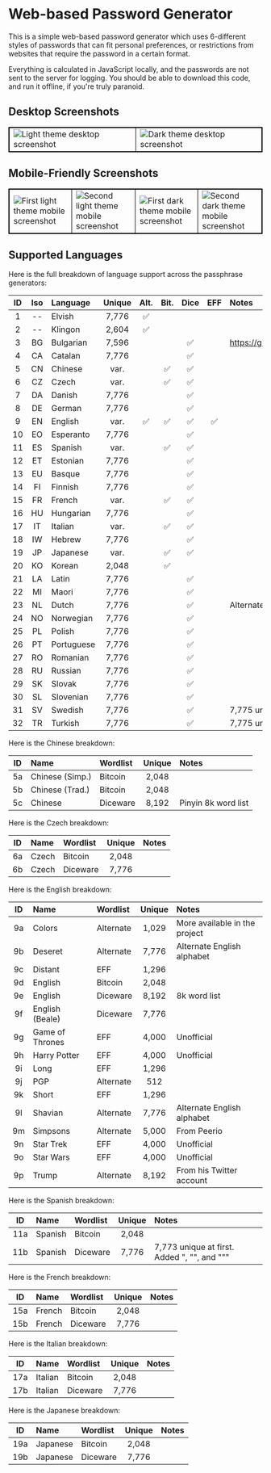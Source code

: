 # Web-based Password Generator
This is a simple web-based password generator which uses 6-different styles
of passwords that can fit personal preferences, or restrictions from
websites that require the password in a certain format.

Everything is calculated in JavaScript locally, and the passwords are not
sent to the server for logging. You should be able to download this code,
and run it offline, if you're truly paranoid.

## Desktop Screenshots
<table style="border-collapse: collapse; border: 1px solid black;"><tr><td style="border: 1px solid black;">
<img alt="Light theme desktop screenshot" src="https://user-images.githubusercontent.com/699572/58374448-a44e5980-7efb-11e9-93f8-46b20237b7ca.png" />
</td><td style="border: 1px solid black;">
<img alt="Dark theme desktop screenshot" src="https://user-images.githubusercontent.com/699572/58374449-a44e5980-7efb-11e9-985a-76048f3ddd8a.png" />
</td></tr></table>


## Mobile-Friendly Screenshots
<table style="border-collapse: collapse; border: 1px solid black;"><tr><td style="border: 1px solid black;">
<img alt="First light theme mobile screenshot" src="https://user-images.githubusercontent.com/699572/58374450-a44e5980-7efb-11e9-99e7-1120f8981cd2.png" />
</td><td style="border: 1px solid black;">
<img alt="Second light theme mobile screenshot" src="https://user-images.githubusercontent.com/699572/58374451-a4e6f000-7efb-11e9-9ee5-2dc0bc4560cc.png" />
</td><td style="border: 1px solid black;">
<img alt="First dark theme mobile screenshot" src="https://user-images.githubusercontent.com/699572/58374452-a4e6f000-7efb-11e9-8d45-2c86947946ab.png" />
</td><td style="border: 1px solid black;">
<img alt="Second dark theme mobile screenshot" src="https://user-images.githubusercontent.com/699572/58374453-a4e6f000-7efb-11e9-922f-7874b593f32d.png" />
</td></tr></table>

## Supported Languages
Here is the full breakdown of language support across the passphrase generators:

| ID | Iso | Language   | Unique | Alt. | Bit. | Dice | EFF | Notes                                           |
|:--:|:---:|:-----------|:------:|:----:|:----:|:----:|:---:|:------------------------------------------------|
|  1 | --  | Elvish     | 7,776  |  ✅  |      |      |     |                                                 |
|  2 | --  | Klingon    | 2,604  |  ✅  |      |      |     |                                                 |
|  3 | BG  | Bulgarian  | 7,596  |      |      |  ✅  |     | https://github.com/atoponce/webpassgen/issues/4 |
|  4 | CA  | Catalan    | 7,776  |      |      |  ✅  |     |                                                 |
|  5 | CN  | Chinese    |  var.  |      |  ✅  |  ✅  |     |                                                 |
|  6 | CZ  | Czech      |  var.  |      |  ✅  |  ✅  |     |                                                 |
|  7 | DA  | Danish     | 7,776  |      |      |  ✅  |     |                                                 |
|  8 | DE  | German     | 7,776  |      |      |  ✅  |     |                                                 |
|  9 | EN  | English    |  var.  |  ✅  |  ✅  |  ✅  |  ✅ |                                                 |
| 10 | EO  | Esperanto  | 7,776  |      |      |  ✅  |     |                                                 |
| 11 | ES  | Spanish    |  var.  |      |  ✅  |  ✅  |     |                                                 |
| 12 | ET  | Estonian   | 7,776  |      |      |  ✅  |     |                                                 |
| 13 | EU  | Basque     | 7,776  |      |      |  ✅  |     |                                                 |
| 14 | FI  | Finnish    | 7,776  |      |      |  ✅  |     |                                                 |
| 15 | FR  | French     |  var.  |      |  ✅  |  ✅  |     |                                                 |
| 16 | HU  | Hungarian  | 7,776  |      |      |  ✅  |     |                                                 |
| 17 | IT  | Italian    |  var.  |      |  ✅  |  ✅  |     |                                                 |
| 18 | IW  | Hebrew     | 7,776  |      |      |  ✅  |     |                                                 |
| 19 | JP  | Japanese   |  var.  |      |  ✅  |  ✅  |     |                                                 |
| 20 | KO  | Korean     | 2,048  |      |  ✅  |      |     |                                                 |
| 21 | LA  | Latin      | 7,776  |      |      |  ✅  |     |                                                 |
| 22 | MI  | Maori      | 7,776  |      |      |  ✅  |     |                                                 |
| 23 | NL  | Dutch      | 7,776  |      |      |  ✅  |     | Alternate composite                             |
| 24 | NO  | Norwegian  | 7,776  |      |      |  ✅  |     |                                                 |
| 25 | PL  | Polish     | 7,776  |      |      |  ✅  |     |                                                 |
| 26 | PT  | Portuguese | 7,776  |      |      |  ✅  |     |                                                 |
| 27 | RO  | Romanian   | 7,776  |      |      |  ✅  |     |                                                 |
| 28 | RU  | Russian    | 7,776  |      |      |  ✅  |     |                                                 |
| 29 | SK  | Slovak     | 7,776  |      |      |  ✅  |     |                                                 |
| 30 | SL  | Slovenian  | 7,776  |      |      |  ✅  |     |                                                 |
| 31 | SV  | Swedish    | 7,776  |      |      |  ✅  |     | 7,775 unique at first. Added "2a".              |
| 32 | TR  | Turkish    | 7,776  |      |      |  ✅  |     | 7,775 unique at first. Added "2a".              |

Here is the Chinese breakdown:

| ID | Name            | Wordlist  | Unique | Notes                         |
|:--:|:----------------|:----------|:------:|:------------------------------|
| 5a | Chinese (Simp.) | Bitcoin   | 2,048  |                               |
| 5b | Chinese (Trad.) | Bitcoin   | 2,048  |                               |
| 5c | Chinese         | Diceware  | 8,192  | Pinyin 8k word list           |

Here is the Czech breakdown:

| ID | Name            | Wordlist  | Unique | Notes                         |
|:--:|:----------------|:----------|:------:|:------------------------------|
| 6a | Czech           | Bitcoin   | 2,048  |                               |
| 6b | Czech           | Diceware  | 7,776  |                               |

Here is the English breakdown:

| ID | Name            | Wordlist  | Unique | Notes                         |
|:--:|:----------------|:----------|:------:|:------------------------------|
| 9a | Colors          | Alternate | 1,029  | More available in the project |
| 9b | Deseret         | Alternate | 7,776  | Alternate English alphabet    |
| 9c | Distant         | EFF       | 1,296  |                               |
| 9d | English         | Bitcoin   | 2,048  |                               |
| 9e | English         | Diceware  | 8,192  | 8k word list                  |
| 9f | English (Beale) | Diceware  | 7,776  |                               |
| 9g | Game of Thrones | EFF       | 4,000  | Unofficial                    |
| 9h | Harry Potter    | EFF       | 4,000  | Unofficial                    |
| 9i | Long            | EFF       | 1,296  |                               |
| 9j | PGP             | Alternate |   512  |                               |
| 9k | Short           | EFF       | 1,296  |                               |
| 9l | Shavian         | Alternate | 7,776  | Alternate English alphabet    |
| 9m | Simpsons        | Alternate | 5,000  | From Peerio                   |
| 9n | Star Trek       | EFF       | 4,000  | Unofficial                    |
| 9o | Star Wars       | EFF       | 4,000  | Unofficial                    |
| 9p | Trump           | Alternate | 8,192  | From his Twitter account      |

Here is the Spanish breakdown:

| ID  | Name            | Wordlist  | Unique | Notes                                        |
|:---:|:----------------|:----------|:------:|:---------------------------------------------|
| 11a | Spanish         | Bitcoin   | 2,048  |                                              |
| 11b | Spanish         | Diceware  | 7,776  |  7,773 unique at first. Added ", "", and """ |

Here is the French breakdown:

| ID  | Name            | Wordlist  | Unique | Notes                         |
|:---:|:----------------|:----------|:------:|:------------------------------|
| 15a | French          | Bitcoin   | 2,048  |                               |
| 15b | French          | Diceware  | 7,776  |                               |

Here is the Italian breakdown:

| ID  | Name            | Wordlist  | Unique | Notes                         |
|:---:|:----------------|:----------|:------:|:------------------------------|
| 17a | Italian         | Bitcoin   | 2,048  |                               |
| 17b | Italian         | Diceware  | 7,776  |                               |

Here is the Japanese breakdown:

| ID  | Name            | Wordlist  | Unique | Notes                         |
|:---:|:----------------|:----------|:------:|:------------------------------|
| 19a | Japanese        | Bitcoin   | 2,048  |                               |
| 19b | Japanese        | Diceware  | 7,776  |                               |
